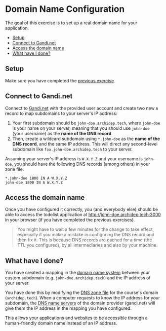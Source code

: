 # Domain Name Configuration

The goal of this exercise is to set up a real domain name for your application.

<!-- START doctoc generated TOC please keep comment here to allow auto update -->
<!-- DON'T EDIT THIS SECTION, INSTEAD RE-RUN doctoc TO UPDATE -->

- [Setup](#setup)
- [Connect to Gandi.net](#connect-to-gandinet)
- [Access the domain name](#access-the-domain-name)
- [What have I done?](#what-have-i-done)

<!-- END doctoc generated TOC please keep comment here to allow auto update -->



## Setup

Make sure you have completed the [previous exercise](systemd-deployment.md).



## Connect to Gandi.net

Connect to [Gandi.net](https://gandi.net) with the provided user account and
create two new `A` record to map subdomains to your server's IP address:

1. Your first subdomain should be `john-doe.archidep.tech`, where `john-doe`
   is your name on your server, meaning that you should use `john-doe` (your
   username) as the **name of the DNS record**.
2. Then, create a wildcard subdomain using `*.john-doe` as the **name of the DNS
   record**, and the same IP address. This will direct any second-level
   subdomain like `foo.john-doe.archidep.tech` to your server.

Assuming your server's IP address is `W.X.Y.Z` and your username is `john-doe`,
you should have the following DNS records (among others) in your zone file:

```
*.john-doe 1800 IN A W.X.Y.Z
john-doe 1800 IN A W.X.Y.Z
```



## Access the domain name

Once you have configured it correctly, you (and everybody else) should be able
to access the todolist application at http://john-doe.archidep.tech:3000 in
your browser (if you have completed the previous exercises).

> You might have to wait a few minutes for the change to take effect, especially
> if you make a mistake in configuring the DNS record and then fix it. This is
> because DNS records are cached for a time (the TTL you configured), by all
> intermediaries and also by your machine.



## What have I done?

You have created a mapping in the [domain name system][dns] between your custom
subdomain (e.g. `john-doe.archidep.tech`) and the IP address of your server.

You have done this by modifying the [DNS zone file][dns-zone-file] for the
course's domain (`archidep.tech`). When a computer requests to know the IP
address for your subdomain, the [DNS name servers][dns-name-server] of the
domain provider (gandi.net) will give them the IP address in the mapping you
have configured.

This allows your applications and websites to be accessible through a
human-friendly domain name instead of an IP address.



[dns]: https://en.wikipedia.org/wiki/Domain_Name_System
[dns-name-server]: https://en.wikipedia.org/wiki/Name_server
[dns-zone-file]: https://en.wikipedia.org/wiki/Zone_file
[systemd]: https://en.wikipedia.org/wiki/Systemd
